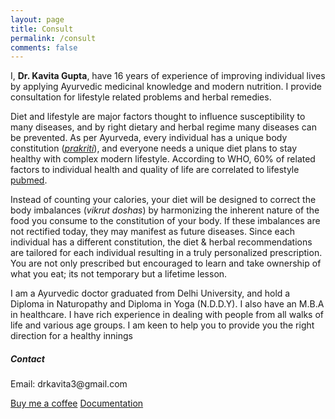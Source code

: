 ```yaml
---
layout: page
title: Consult
permalink: /consult
comments: false
---
```


<div class="row justify-content-between">
<div class="col-md-8 pr-5">

<p>I, <b>Dr. Kavita Gupta</b>, have 16 years of experience of improving individual lives by applying Ayurvedic medicinal knowledge and modern nutrition. I provide consultation for lifestyle related problems and herbal remedies. 

Diet and lifestyle are major factors thought to influence susceptibility to many diseases, and by right dietary and herbal regime many diseases can be prevented. As per Ayurveda, every individual has a unique body constitution ([*prakriti*](https://en.wikipedia.org/wiki/Prak%E1%B9%9Bti)), and everyone needs a unique diet plans to stay healthy with complex modern lifestyle. According to WHO, 60% of related factors to individual health and quality of life are correlated to lifestyle [pubmed](https://pubmed.ncbi.nlm.nih.gov/15468523/). 

Instead of counting your calories, your diet will be designed to correct the body imbalances (*vikrut doshas*) by harmonizing the inherent nature of the food you consume to the constitution of your body. If these imbalances are not rectified today, they may manifest as future diseases. Since each individual has a different constitution, the diet & herbal recommendations are tailored for each individual resulting in a truly personalized prescription. You are not only prescribed but encouraged to learn and take ownership of what you eat; its not temporary but a lifetime lesson. 

I am a Ayurvedic doctor graduated from Delhi University, and hold a Diploma in Naturopathy and Diploma in Yoga (N.D.D.Y). I also have an M.B.A in healthcare. I have rich experience in dealing with people from all walks of life and various age groups. I am keen to help you to provide you the right direction for a healthy innings

</div>

<div class="col-md-4">

<div class="sticky-top sticky-top-80">
<h5>Contact</h5>

<p>Email: drkavita3@gmail.com</p>

<a target="_blank" href="https://www.wowthemes.net/donate/" class="btn btn-danger">Buy me a coffee</a> <a target="_blank" href="https://bootstrapstarter.com/bootstrap-templates/template-mediumish-bootstrap-jekyll/" class="btn btn-warning">Documentation</a>

</div>
</div>
</div>
